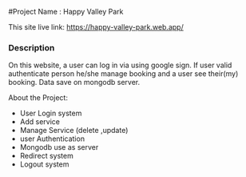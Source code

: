#Project Name : Happy Valley Park

This site live link: https://happy-valley-park.web.app/

### Description

On this website, a user can log in via using google sign. If user valid authenticate person he/she manage booking and a user see their(my) booking.
Data save on mongodb server.

About the Project:

- User Login system
- Add service
- Manage Service (delete ,update)
- user Authentication
- Mongodb use as server
- Redirect system
- Logout system
